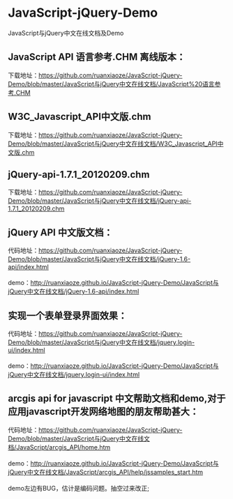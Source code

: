 # JavaScript-jQuery-Demo
JavaScript与jQuery中文在线文档及Demo
  
## JavaScript API 语言参考.CHM  离线版本：
 下载地址：https://github.com/ruanxiaoze/JavaScript-jQuery-Demo/blob/master/JavaScript与jQuery中文在线文档/JavaScript%20语言参考.CHM <br>
  
## W3C_Javascript_API中文版.chm
 下载地址：https://github.com/ruanxiaoze/JavaScript-jQuery-Demo/blob/master/JavaScript与jQuery中文在线文档/W3C_Javascript_API中文版.chm <br>
 
## jQuery-api-1.7.1_20120209.chm
 下载地址：https://github.com/ruanxiaoze/JavaScript-jQuery-Demo/blob/master/JavaScript与jQuery中文在线文档/jQuery-api-1.7.1_20120209.chm <br>
 
## jQuery API 中文版文档：
 代码地址：https://github.com/ruanxiaoze/JavaScript-jQuery-Demo/blob/master/JavaScript与jQuery中文在线文档/jQuery-1.6-api/index.html<br><br>
 demo：http://ruanxiaoze.github.io/JavaScript-jQuery-Demo/JavaScript与jQuery中文在线文档/jQuery-1.6-api/index.html <br>  

## 实现一个表单登录界面效果：
 代码地址：https://github.com/ruanxiaoze/JavaScript-jQuery-Demo/blob/master/JavaScript与jQuery中文在线文档/jquery.login-ui/index.html<br><br>
 demo：http://ruanxiaoze.github.io/JavaScript-jQuery-Demo/JavaScript与jQuery中文在线文档/jquery.login-ui/index.html <br>

## arcgis api for javascript 中文帮助文档和demo,对于应用javascript开发网络地图的朋友帮助甚大：
 代码地址：https://github.com/ruanxiaoze/JavaScript-jQuery-Demo/blob/master/JavaScript与jQuery中文在线文档/JavaScript/arcgis_API/home.htm<br><br>
 demo：http://ruanxiaoze.github.io/JavaScript-jQuery-Demo/JavaScript与jQuery中文在线文档/JavaScript/arcgis_API/help/jssamples_start.htm <br>  
 demo左边有BUG，估计是编码问题。抽空过来改正;<br>
 
